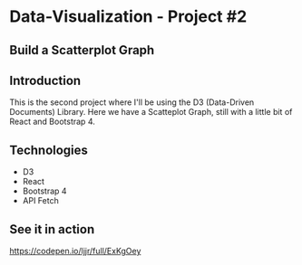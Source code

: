 # Data-Visualization - Project #2
## Build a Scatterplot Graph

## Introduction
This is the second project where I'll be using the D3 (Data-Driven Documents) Library.
Here we have a Scatteplot Graph, still with a little bit of React and Bootstrap 4.

## Technologies
* D3
* React
* Bootstrap 4
* API Fetch

## See it in action
https://codepen.io/ljjr/full/ExKgOey
